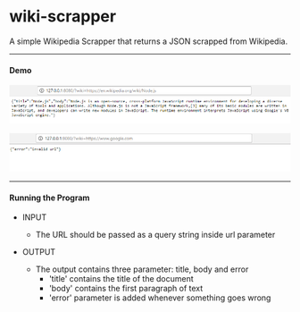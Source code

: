# wiki-scrapper
A simple Wikipedia Scrapper that returns a JSON scrapped from Wikipedia.

---------------------------------------------------------------------

#### Demo
![success](working.png "wiki-scrapper success")

![error](error.png "wiki-scrapper error")

---------------------------------------------------------------------

#### Running the Program
* INPUT
  * The URL should be passed as a query string inside url parameter

* OUTPUT
  * The output contains three parameter: title, body and error
    * 'title' contains the title of the document
    * 'body' contains the first paragraph of text
    * 'error' parameter is added whenever something goes wrong
